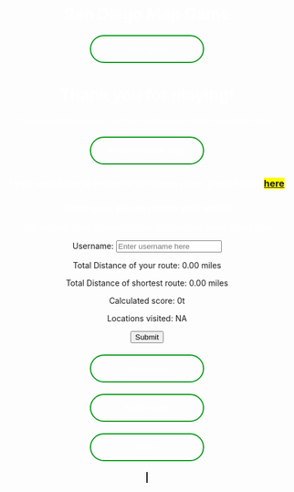 <html>
<head>
  <h1 id="title-thing">San Diego Map Game</h1>
  <style>
    #title-thing{
      text-align: center;
      color: white;
    }
    .button-container{
      width: fit-content;
      margin: 0 auto;
    }
    .gen-button{
      display: block;
      width: 200px;
      padding: 15px 0;
      text-align: center;
      margin: 20px 10px;
      background: transparent;
      border-radius: 25px;
      border: 2px solid #009614;
      color: #fff;
      font-weight: bold;
      cursor: pointer;
      position: relative;
      overflow: hidden;
      transition: all 0.6s;
      color: white;
    }
    .gen-button:hover{
      background-color: #009614;
    }
    #canvas{
      border: 1px solid #000000;
      background-image: url('SDmap.png');
      background-position: center;
    }
    #linked-gametohome{
      background-color: yellow;
    }
    #end-page{
      text-align: center;
      color: white;
    }
    #game-page{
      text-align: center;
      color: white;
    }
    #finish-form{
      text-align: center;
    }
  </style>
  <div id="start-page">
    <div class="button-container">
    <button class="gen-button" onclick="gameScreen(1)" id="start-button">Start Game</button>
    </div>
  </div>
  <div id="end-page">
    <h1>Thank you for playing!</h1>
    <p>If you would like to play another round, please click the button below.</p>
    <div class="button-container">
      <button class="gen-button" onclick="gameScreen(3)">Return to Game Page</button>
    </div>
    <h3>If you would like to return to the home page, please click <span id="linked-gametohome"><a href="{{site.baseurl}}/index">here</a></span>.</h3>
  </div>
</head>
<body>
    <div id="finish-form">
      <h3 style="color:white;">Game over, please record your score!</h3>
      <p style="color:white;">The shortest route is shown on the map with the (enter color) lines</p>
      <form action="javascript:userCreate()">
        <p><label>
            Username:
            <input type="text" name="username" id="username" placeholder="Enter username here" required>
        </label></p>
        <p><label>
            Total Distance of your route: <span id="totalDistance">0.00</span> miles
        </label></p>
        <p><label>
            Total Distance of shortest route: <span id="totalDistanceClosest">0.00</span> miles
        </label></p>
        <p><label>
            Calculated score: <span id="scoring">0</span>t
        </label></p>
        <p><label>
            Locations visited: <span id="locationList">NA</span>
        </label></p>
        <p>
        <!-- Popup message on button click -->
            <button onclick="alert('Your score has been posted!')" id="form-submit-button">Submit</button>
        </p>
      </form>
      <!-- Temporary button, remove later -->
      <div class="button-container">
        <button id="temporary" onclick="userCreate()" class="gen-button">Temporary</button>
      </div>
    </div>
  <div id="game-page">
    <div class="button-container">
      <button id="game-finish-button" class="gen-button" onclick="gameScreen(2)">Finish Game</button>
      <button id="resetButton" class="gen-button">Reset</button>
    </div>
    <canvas id="canvas" width="1072" height="829"></canvas>
  </div>
  <script>
    const startPage = document.getElementById("start-page");
    const endPage = document.getElementById("end-page");
    const gamePage = document.getElementById("game-page");
    const finishButton = document.getElementById("game-finish-button");
    const resetButton = document.getElementById("resetButton");
    const canvas = document.getElementById("canvas");
    const finishForm = document.getElementById("finish-form");
    const submitButton = document.getElementById("form-submit-button");
    const temp = document.getElementById("temporary");
    const totalDistanceDisplay = document.getElementById("totalDistance");
    const scoreDisplay = document.getElementById("scoring");
    // Initially hides end page and game page and finish button
    endPage.style.display = "none";
    gamePage.style.display = "none";
    finishButton.style.display = "none";
    finishForm.style.display = "none";
    // Function switches screen based on status parameter
    function gameScreen(status){
      if(status === 1){
        startPage.style.display = "none";
        gamePage.style.display = "block";
        resetButton.style.display = "block";
        finishButton.style.display = "none";
      }
      if(status === 2){
        finishForm.style.display = "block";
        resetButton.style.display = "none";
        finishButton.style.display = "none";
        // Draw the shortest path on the canvas
        drawShortestPath(heuristic, shortestPath);
        var intShortestDistance=parseInt(shortestDistanceResult.innerHTML);
        var intUserDistance=parseInt(totalDistanceDisplay.innerHTML);
        var score = 1.0*Math.pow(1000,(-(Math.log(intUserDistance/intShortestDistance)-1)));
        if(intShortestDistance>intUserDistance){
            totalDistanceDisplay.textContent = "**error**";
            scoreDisplay.textContent = "NA";
        }
        scoreDisplay.textContent = score.toString();
      }
      if(status === 3){
        startPage.style.display = "block";
        endPage.style.display = "none";
      }
    }
    // Add POST here for api
    function userCreate(){
      finishForm.style.display = "none";
      gamePage.style.display = "none";
      endPage.style.display = "block";
    }
    // Vertex class to represent each HTML element
    class Vertex {
      constructor(id, x, y) {
        this.id = id; // id of the vertex
        this.x = x; // x-coordinate of the vertex
        this.y = y; // y-coordinate of the vertex
        this.adjacent = []; // array to store adjacent vertices
        this.connected = false; // flag to indicate if vertex is connected
      }
      // Function to add an adjacent vertex
      addAdjacent(vertex) {
        this.adjacent.push(vertex);
      }
    }
    // Graph class to hold all the vertices
    class Graph {
      constructor() {
        this.vertices = []; // array to store all vertices
        this.map = {}; // hash map to store vertices by their ids
      }
      // Function to add a vertex to the graph
      addVertex(vertex) {
        this.vertices.push(vertex);
        this.map[vertex.id] = vertex; // add vertex to the map
      }
      // Function to check if all vertices are connected
      checkAllVerticesConnected() {
        const visited = new Set(); // Set to store visited vertices
        const stack = []; // Stack for DFS traversal

        // Start DFS from the first vertex in the graph
        stack.push(graph.vertices[0]);

        while (stack.length > 0) {
          const vertex = stack.pop();
          visited.add(vertex);

          // Add all adjacent unvisited vertices to the stack
          for (const adjacentVertex of vertex.adjacent) {
            if (!visited.has(adjacentVertex)) {
              stack.push(adjacentVertex);
            }
          }
        }

      // Check if all vertices are visited
      return visited.size === graph.vertices.length;
    }
      // Function to calculate the Euclidean distance between two vertices
      calculateDistance(v1, v2) {
        const dx = v1.x - v2.x;
        const dy = v1.y - v2.y;
        return Math.sqrt(dx * dx + dy * dy);
      }
      // Function to calculate the total distance of all lines
      calculateTotalDistance() {
        let totalDistance = 0;
        for (const vertex of this.vertices) {
          for (const adjacentVertex of vertex.adjacent) {
            totalDistance += this.calculateDistance(vertex, adjacentVertex);
          }
        }
        return totalDistance;
      }
    }

// Function to generate all possible paths that visit all vertices exactly once
 function generatePaths(graph) {
 const paths = [];
 const visited = new Set();
 
    function dfs(path) {
    if (path.length === graph.vertices.length) {
    paths.push(path);
    return;
    }

    graph.vertices.forEach((vertex) => {
    if (!visited.has(vertex)) {
    visited.add(vertex);
    dfs([...path, vertex]);
    visited.delete(vertex);
    }
    });
    }

    graph.vertices.forEach((vertex) => {
    visited.add(vertex);
    dfs([vertex]);
    visited.delete(vertex);
    });

    return paths;
    }

    // Dijkstra's algorithm implementation
    function dijkstra(graph, start, end) {
    const distances = {}; // object to store distances from start vertex to all other vertices
    const previous = {}; // object to store previous vertex in the shortest path
    const unvisited = new Set(); // set to store unvisited vertices

    // Initialize distances and previous objects
    graph.vertices.forEach((vertex) => {
    distances[vertex.id] = Infinity;
    previous[vertex.id] = null;
    unvisited.add(vertex.id);
    });

    distances[start.id] = 0; // distance to start vertex is 0

    while (unvisited.size > 0) {
    let minId = null;

    // Find the unvisited vertex with the smallest distance
    unvisited.forEach((vertexId) => {
    if (minId === null || distances[vertexId] < distances[minId]) {
    minId = vertexId;
    }
    });

    unvisited.delete(minId); // remove the vertex from the unvisited set

    const current = graph.map[minId]; // use the map to access the vertex in constant time

    if (current === end) {
    break;
    }

    // Update distances and previous for each adjacent vertex
    current.adjacent.forEach((neighbor) => {
    const alt = distances[minId] + heuristic.calculateDistance(current, neighbor);

    if (alt < distances[neighbor.id]) {
    distances[neighbor.id] = alt;
    previous[neighbor.id] = current.id;
    }
    });
    }

    const path = [];
    let current = end;
    while (current !== start) {
    path.unshift(current);
    current = graph.map[previous[current.id]];
    }
    path.unshift(start);

    return path; // return the shortest path
    }
    // Function to draw the graph on the canvas
    function drawGraph(graph) {
      const canvas = document.getElementById("canvas");
      const ctx = canvas.getContext("2d");
      ctx.clearRect(0, 0, canvas.width, canvas.height); // clear the canvas
      // Draw all vertices as white circles
      graph.vertices.forEach((vertex) => {
        ctx.beginPath();
        ctx.arc(vertex.x, vertex.y, 10, 0, 2 * Math.PI);
        ctx.fillStyle = vertex.connected ? "#00FF00" : "#FFFFFF";
        ctx.fill();
        ctx.closePath();
      });
      // Draw the connected lines
      ctx.beginPath();
      ctx.strokeStyle = "#FF0000";
      ctx.lineWidth = 3;
      graph.vertices.forEach((vertex) => {
        vertex.adjacent.forEach((adjacentVertex) => {
          ctx.moveTo(vertex.x, vertex.y);
          ctx.lineTo(adjacentVertex.x, adjacentVertex.y);
        });
      });
      ctx.stroke();
      ctx.closePath();
    }
    // Function to handle the mouse down event
    function handleMouseDown(e) {
      if (allVerticesConnected) {
              return; // Return early if all vertices are already connected
            }
            const canvas = e.target;
            const rect = canvas.getBoundingClientRect();
            const mouseX = e.clientX - rect.left;
            const mouseY = e.clientY - rect.top;
            // Find the vertex that the user clicked on (if any)
            const vertex = graph.vertices.find((vertex) => {
              const dx = vertex.x - mouseX;
              const dy = vertex.y - mouseY;
              return dx * dx + dy * dy <= 100; // check if the click is within the vertex's radius
            });
            if (vertex) {
              // Store the selected vertex and the starting position of the line
              selectedVertex = vertex;
              lineStartX = vertex.x;
              lineStartY = vertex.y;
              // Add mouse move and mouse up event listeners
              canvas.addEventListener("mousemove", handleMouseMove);
              canvas.addEventListener("mouseup", handleMouseUp);
            }
          }
          // Function to handle the mouse move event
          function handleMouseMove(e) {
            const canvas = e.target;
            const rect = canvas.getBoundingClientRect();
            const mouseX = e.clientX - rect.left;
            const mouseY = e.clientY - rect.top;
            // Update the line end position
            lineEndX = mouseX;
            lineEndY = mouseY;
            // Redraw the canvas
            drawGraph(graph);
            // Draw the temporary line from the selected vertex to the mouse position
            const ctx = canvas.getContext("2d");
            ctx.beginPath();
            ctx.strokeStyle = "#0000FF";
            ctx.lineWidth = 2;
            ctx.moveTo(lineStartX, lineStartY);
            ctx.lineTo(lineEndX, lineEndY);
            ctx.stroke();
            ctx.closePath();
          }
          // Function to handle the mouse up event
          function handleMouseUp(e) {
            const canvas = e.target;
            // Find the vertex that the user released the mouse on (if any)
            const vertex = graph.vertices.find((vertex) => {
              const dx = vertex.x - lineEndX;
              const dy = vertex.y - lineEndY;
              const distance = Math.sqrt(dx * dx + dy * dy);
              return distance <= 20; // check if the release point is within 20 pixels of the vertex
            });
            if (vertex && !vertex.connected) {
              // Connect the line to the snapped vertex
              selectedVertex.addAdjacent(vertex);
              vertex.addAdjacent(selectedVertex);
              // Set the vertices as connected
              selectedVertex.connected = true;
              vertex.connected = true;
              // Redraw the canvas with the updated graph and line connection
              drawGraph(graph);
              // Check if all vertices are connected
              allVerticesConnected = graph.checkAllVerticesConnected();
              console.log("All vertices connected:", allVerticesConnected);
              // allows user to finish if all points connected
              if(allVerticesConnected === true){
                finishButton.style.display = "block";
              }
              // Calculate and update the total distance
              const totalDistance = graph.calculateTotalDistance();
              totalDistanceDisplay.textContent = (totalDistance/54).toFixed(2);
            }
            // Reset the line positions and remove the event listeners
            lineStartX = null;
            lineStartY = null;
            lineEndX = null;
            lineEndY = null;
            selectedVertex = null;
            canvas.removeEventListener("mousemove", handleMouseMove);
            canvas.removeEventListener("mouseup", handleMouseUp);
          }
          // Function to handle the reset button click event
          function handleResetButtonClick() {
            // Clear the canvas
            const canvas = document.getElementById("canvas");
            const ctx = canvas.getContext("2d");
            ctx.clearRect(0, 0, canvas.width, canvas.height);
            // Reset all vertices
            for (const vertex of graph.vertices) {
              vertex.connected = false;
              vertex.adjacent = [];
            }
            // Reset the total distance
            document.getElementById("totalDistance").textContent = "0.00";
            // Redraw the empty canvas
            drawGraph(graph);
            // Reset the allVerticesConnected flag
            allVerticesConnected = graph.checkAllVerticesConnected();
            // hides finish button if lines are reset
            finishButton.style.display = "none";
          }
          // Create the graph
          const graph = new Graph();
          // Define the vertices as an array of objects
          let vertices = [
            { id: "A", x: 150, y: 200 },
            { id: "B", x: 90, y: 200 },
            { id: "C", x: 95, y: 220 },
            { id: "D", x: 165, y: 230 },
            { id: "E", x: 316, y: 225 },
            { id: "F", x: 100, y: 276 },
            // Add more vertices here as needed
          ];
          // Loop through the vertices array and create a new Vertex object for each one
          for (const vertex of vertices) {
            const newVertex = new Vertex(vertex.id, vertex.x, vertex.y);
            graph.addVertex(newVertex);
          }

        // Example usage
        const heuristic = new Graph();
        // Loop through the vertices array and create a new Vertex object for each one
        for (const vertex of vertices) {
            const newVertex = new Vertex(vertex.id, vertex.x, vertex.y);
            heuristic.addVertex(newVertex);
        }
        // Function to calculate the total distance of heuristic path
        function getPathDistance(path) {
        let distance = 0;
        for (let i = 0; i < path.length - 1; i++) {
        distance += heuristic.calculateDistance(path[i], path[i+1]);
        }
        return distance;
        }

        // Function to draw the shortest path on the canvas
        function drawShortestPath(graph, path) {
        const canvas = document.getElementById("canvas");
        const ctx = canvas.getContext("2d");

        ctx.clearRect(0, 0, canvas.width, canvas.height); // clear the canvas

        // Draw all vertices as white circles
        graph.vertices.forEach((vertex) => {
        ctx.beginPath();
        ctx.arc(vertex.x, vertex.y, 10, 0, 2 * Math.PI);
        ctx.fillStyle = "#FFFFFF";
        ctx.fill();
        ctx.closePath();

        });

        // Draw the path as a red line
        ctx.beginPath();
        ctx.strokeStyle = "#FF0000";
        ctx.lineWidth = 3;

        for (let i = 0; i < path.length - 1; i++) {
        const current = path[i];
        const next = path[i+1];
        ctx.moveTo(current.x, current.y);
        ctx.lineTo(next.x, next.y);
        }

        ctx.stroke();
        ctx.closePath();
        }

        // Define adjacency relationships
        heuristic.vertices.forEach((vertex) => {
        const closestPoints = vertices
            .filter((p) => p.id !== vertex.id)
            .sort((a, b) => heuristic.calculateDistance(vertex, a) - heuristic.calculateDistance(vertex, b))
            .slice(0, 2);

        closestPoints.forEach((point) => {
            const adjacentVertex = heuristic.map[point.id];
            vertex.addAdjacent(adjacentVertex);
        });
        });

        // Generate all possible paths and find the shortest one
        const paths = generatePaths(heuristic);
        let shortestPath = null;
        let shortestDistance = Infinity;
        paths.forEach((path) => {
        const distance = getPathDistance(path);
        if (distance < shortestDistance) {
        shortestPath = path;
        shortestDistance = distance;
        }
        });

         // Store the pixel length in a global variable called path_length
        const path_length = shortestDistance;

        // Log the pixel length to the console
        console.log("Pixel length of shortest path:", path_length);

        const shortestDistanceResult = document.getElementById("totalDistanceClosest");
        shortestDistanceResult.textContent = ((path_length*2)/54).toFixed(2);

          // Initialize variables
          let selectedVertex = null;
          let lineStartX = null;
          let lineStartY = null;
          let lineEndX = null;
          let lineEndY = null;
          let allVerticesConnected = graph.checkAllVerticesConnected();
          // Draw the initial graph
          drawGraph(graph);
          // Add event listeners
          canvas.addEventListener("mousedown", handleMouseDown);
          resetButton.addEventListener("click", handleResetButtonClick);
          submitButton.addEventListener("click", handleResetButtonClick);
          temp.addEventListener("click", handleResetButtonClick);
        </script>
      </body>
</html>
<style>
  .banner{
    width: 100%;
    height: 200% !important;
    background-image: linear-gradient(rgba(0,0,0,0.75), rgba(0,0,0,0.75)),url(homepg.jpg);
    background-size: cover;
    background-position: center !important ;
  }
</style>